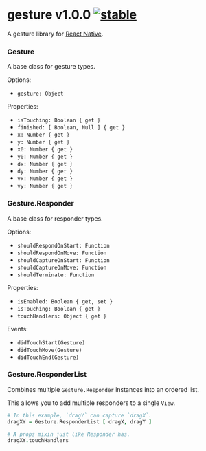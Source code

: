 
# gesture v1.0.0 [![stable](http://badges.github.io/stability-badges/dist/stable.svg)](http://github.com/badges/stability-badges)

A gesture library for [React Native](http://github.com/facebook/react-native).

### Gesture

A base class for gesture types.

Options:

- `gesture: Object`

Properties:

- `isTouching: Boolean { get }`
- `finished: [ Boolean, Null ] { get }`
- `x: Number { get }`
- `y: Number { get }`
- `x0: Number { get }`
- `y0: Number { get }`
- `dx: Number { get }`
- `dy: Number { get }`
- `vx: Number { get }`
- `vy: Number { get }`

### Gesture.Responder

A base class for responder types.

Options:

- `shouldRespondOnStart: Function`
- `shouldRespondOnMove: Function`
- `shouldCaptureOnStart: Function`
- `shouldCaptureOnMove: Function`
- `shouldTerminate: Function`

Properties:

- `isEnabled: Boolean { get, set }`
- `isTouching: Boolean { get }`
- `touchHandlers: Object { get }`

Events:

- `didTouchStart(Gesture)`
- `didTouchMove(Gesture)`
- `didTouchEnd(Gesture)`

### Gesture.ResponderList

Combines multiple `Gesture.Responder` instances into an ordered list.

This allows you to add multiple responders to a single `View`.

```coffee
# In this example, `dragY` can capture `dragX`.
dragXY = Gesture.ResponderList [ dragX, dragY ]

# A props mixin just like Responder has.
dragXY.touchHandlers
```
